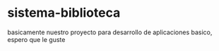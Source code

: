 # sistema-biblioteca
basicamente nuestro proyecto para desarrollo de aplicaciones basico, espero que le guste